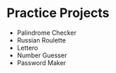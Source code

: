 # Practice Projects
- Palindrome Checker
- Russian Roulette
- Lettero
- Number Guesser
- Password Maker
